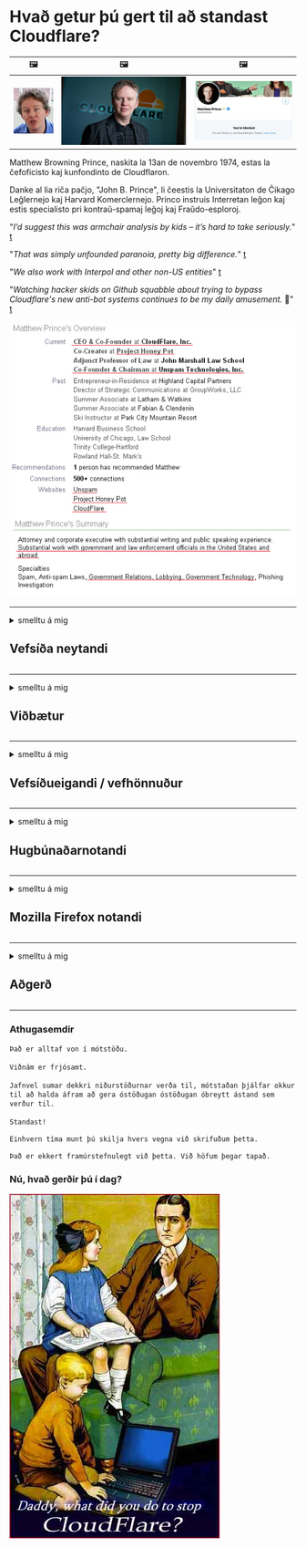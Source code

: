 # Hvað getur þú gert til að standast Cloudflare?

| 🖼 | 🖼 | 🖼 |
| --- | --- | --- |
| ![](../image/matthew_prince_teen.jpg) | ![](../image/matthew_prince.jpg) | ![](../image/blockedbymatthewprince.jpg) |


Matthew Browning Prince, naskita la 13an de novembro 1974, estas la ĉefoficisto kaj kunfondinto de Cloudflaron.

Danke al lia riĉa paĉjo, "John B. Prince", li ĉeestis la Universitaton de Ĉikago Leĝlernejo kaj Harvard Komerclernejo.
Princo instruis Interretan leĝon kaj estis specialisto pri kontraŭ-spamaj leĝoj kaj Fraŭdo-esploroj.


"*I’d suggest this was armchair analysis by kids – it’s hard to take seriously.*" [t](https://www.theguardian.com/technology/2015/nov/19/cloudflare-accused-by-anonymous-helping-isis)

"*That was simply unfounded paranoia, pretty big difference.*"  [t](https://twitter.com/xxdesmus/status/992757936123359233)

"*We also work with Interpol and other non-US entities*" [t](https://twitter.com/eastdakota/status/1203028504184360960)

"*Watching hacker skids on Github squabble about trying to bypass Cloudflare's new anti-bot systems continues to be my daily amusement.* 🍿" [t](https://twitter.com/eastdakota/status/1273277839102656515)


![](../image/whoismp.jpg)

---


<details>
<summary>smelltu á mig

## Vefsíða neytandi
</summary>


- Ef vefsíðan sem þér líkar við notar Cloudflare, segðu þeim að nota ekki Cloudflare.
  - Að væla á samfélagsmiðlum eins og Facebook, Reddit, Twitter eða Mastodon skiptir engu máli. [Aðgerðir eru háværari en hashtags.](https://twitter.com/phyzonloop/status/1274132092490862594)
  - Reyndu að hafa samband við eiganda vefsíðunnar ef þú vilt gera þig gagnlegan.

[Cloudflare sagði](https://github.com/Eloston/ungoogled-chromium/issues/783):
```
Við mælum með að þú leitir til stjórnendanna varðandi tiltekna þjónustu eða vefsvæði sem þú lendir í og ​​deilir reynslu þinni.
```

[Ef þú biður ekki um það, veit eigandi vefsíðunnar aldrei þetta vandamál.](../PEOPLE.md)

![](../image/liberapay.jpg)

[Vel heppnað dæmi](https://counterpartytalk.org/t/turn-off-cloudflare-on-counterparty-co-plz/164/5).<br>
Ertu með vandamál? [Lyftu röddinni núna.](https://github.com/maraoz/maraoz.github.io/issues/1) Dæmi hér að neðan.

```
Þú ert bara að hjálpa til við ritskoðun fyrirtækja og fjöldaeftirlit.
https://codeberg.org/crimeflare/cloudflare-tor/src/branch/master/README.md
```

```
Vefsíðan þín er í persónuverndarmisnotuðum garði CloudFlare.
https://codeberg.org/crimeflare/cloudflare-tor/
```

- Taktu þér tíma til að lesa persónuverndarstefnu vefsíðunnar.
  - ef vefsíðan er á bak við Cloudflare eða vefsíða notar þjónustu sem tengist Cloudflare.

Það verður að útskýra hvað „Cloudflare“ er og biðja um leyfi til að deila gögnum þínum með Cloudflare. Brestur á því mun hafa í för með sér trúnaðarbrest og forðast skal viðkomandi vefsíðu.

[Viðunandi dæmi um persónuvernd er hér](https://archive.is/bDlTz) ("Subprocessors" > "Entity Name")

```
Ég hef lesið persónuverndarstefnu þína og ég finn ekki orðið Cloudflare.
Ég neita að deila gögnum með þér ef þú heldur áfram að færa gögnin mín til Cloudflare.
https://codeberg.org/crimeflare/cloudflare-tor/
```

Þetta er dæmi um persónuverndarstefnu sem hefur ekki orðið Cloudflare.
[Liberland Jobs](https://archive.is/daKIr) [privacy policy](https://docsend.com/view/feiwyte):

![](../image/cfwontobey.jpg)

Cloudflare hefur sína persónuverndarstefnu.
[Cloudflare elskar doxxing fólk.](https://www.reddit.com/r/GamerGhazi/comments/2s64fe/be_wary_reporting_to_cloudflare/)

Hér er gott dæmi um skráningarform á vefsíðu.
AFAIK, núll vefsíða gerðu þetta. Ætlarðu að treysta þeim?

```
Með því að smella á „Skráðu þig fyrir XYZ“ samþykkirðu þjónustuskilmála okkar og persónuverndaryfirlýsingu.
Þú samþykkir einnig að deila gögnum þínum með Cloudflare og samþykkir einnig persónuverndaryfirlýsingu cloudflare.
Ef Cloudflare lekur upplýsingum þínum eða leyfir þér ekki að tengjast netþjónum okkar, þá er það ekki okkur að kenna. [*]

[ Skráðu þig ] [ ég er ósammála ]
```
[*] [PEOPLE.md](../PEOPLE.md)


- Reyndu að nota ekki þjónustu þeirra. Mundu að Cloudflare fylgist með þér.
  - ["I'm in your TLS, sniffin' your passworz"](../image/iminurtls.jpg)

- Leitaðu að annarri vefsíðu. Það eru valkostir og tækifæri á internetinu!

- Sannfærðu vini þína um að nota Tor daglega.
  - Nafnleynd ætti að vera staðall opins internets!
  - [Athugaðu að Tor verkefnið mislíkar þetta verkefni.](../HISTORY.md)

</details>

------

<details>
<summary>smelltu á mig

## Viðbætur
</summary>

- Ef vafrinn þinn er Firefox, Tor Browser eða Ungoogled Chromium skaltu nota eina af þessum viðbótum hér að neðan.
  - Ef þú vilt bæta við öðrum nýjum viðbótum skaltu spyrja um það fyrst.


| Nafn | Hönnuður | Stuðningur | Getur lokað | Get látið vita | Chrome |
| -------- | -------- | -------- | -------- | -------- | -------- |
| [Bloku Cloudflaron MITM-Atakon](../subfiles/about.bcma.md) | #Addon | [ ? ](README.md) | **Já**     | **Já**     |  **Já** |
| [Ĉu ligoj estas vundeblaj al MITM-atako?](../subfiles/about.ismm.md) | #Addon | [ ? ](README.md) | Nei     | **Já**     |  **Já** |
| [Ĉu ĉi tiuj ligoj blokos Tor-uzanton?](../subfiles/about.isat.md) | #Addon | [ ? ](README.md) | Nei     | **Já**     |  **Já** |
| [Block Cloudflare MITM Attack](https://trac.torproject.org/projects/tor/attachment/ticket/24351/block_cloudflare_mitm_attack-1.0.14.1-an%2Bfx.xpi)<br>[**DELETED BY TOR PROJECT**](../HISTORY.md) | nullius | [ ? ](tool/block_cloudflare_mitm_fx), [Link](README.md) | **Já**     | **Já**     |  Nei |
| [TPRB](http://34ahehcli3epmhbu2wbl6kw6zdfl74iyc4vg3ja4xwhhst332z3knkyd.onion/) | Sw | [ ? ](http://34ahehcli3epmhbu2wbl6kw6zdfl74iyc4vg3ja4xwhhst332z3knkyd.onion/) | **Já**     | **Já**     |  Nei |
| [Detect Cloudflare](https://addons.mozilla.org/en-US/firefox/addon/detect-cloudflare/) | Frank Otto | [ ? ](https://github.com/traktofon/cf-detect) | Nei     | **Já**     |  Nei |
| [True Sight](https://addons.mozilla.org/en-US/firefox/addon/detect-cloudflare-plus/) | claustromaniac | [ ? ](https://github.com/claustromaniac/detect-cloudflare-plus) | Nei     | **Já**     |  Nei |
| [Which Cloudflare datacenter am I visiting?](https://addons.mozilla.org/en-US/firefox/addon/cf-pop/) | 依云 | [ ? ](https://github.com/lilydjwg/cf-pop) | Nei     | **Já**     |  Nei |


- „Decentraleyes“ getur stöðvað tengingu við „CDNJS (Cloudflare)“.
  - Það kemur í veg fyrir að margar beiðnir berist netkerfum og þjónar staðbundnum skrám til að koma í veg fyrir að vefsvæði brotni.
  - Framkvæmdaraðilinn svaraði: "[very concerning indeed](https://github.com/Synzvato/decentraleyes/issues/236#issuecomment-352049501)", "[widespread usage severely centralizes the web](https://github.com/Synzvato/decentraleyes/issues/251#issuecomment-366752049)"

- [Þú getur líka fjarlægt Cloudflare skírteini eða vantraust frá skírteinisvaldinu þínu.](https://www.ssl.com/how-to/remove-root-certificate-firefox/)

</details>

------

<details>
<summary>smelltu á mig

## Vefsíðueigandi / vefhönnuður
</summary>


![](../image/word_cloudflarefree.jpg)

- Ekki nota Cloudflare lausn, tímabil.
  - Þú getur gert betur en það, ekki satt? [Hér er hvernig á að fjarlægja Cloudflare áskriftir, áætlanir, lén eða reikninga.](https://support.cloudflare.com/hc/en-us/articles/200167776-Removing-subscriptions-plans-domains-or-accounts)

| 🖼 | 🖼 |
| --- | --- |
| ![](../image/htmlalertcloudflare.jpg) | ![](../image/htmlalertcloudflare2.jpg) |

- Viltu fleiri viðskiptavini? Þú veist hvað ég á að gera. Vísbending er „fyrir ofan línu“.
  - [Halló, þú skrifaðir „Við tökum friðhelgi þína alvarlega“ en ég fékk „Villa 403 Bannað nafnlaust umboð ekki leyfilegt“.](https://it.slashdot.org/story/19/02/19/0033255/stop-saying-we-take-your-privacy-and-security-seriously) Af hverju ertu að loka á Tor eða VPN? [Og af hverju ertu að loka á tímabundinn tölvupóst?](http://nomdjgwjvyvlvmkolbyp3rocn2ld7fnlidlt2jjyotn3qqsvzs2gmuyd.onion/mail/)

![](../image/anonexist.jpg)

- Notkun Cloudflare eykur líkurnar á bilun. Gestir fá ekki aðgang að vefsíðunni þinni ef netþjónninn þinn er niðri eða Cloudflare er niðri.
  - [Haldiði virkilega að Cloudflare hafi aldrei farið niður?](https://www.ibtimes.com/cloudflare-down-not-working-sites-producing-504-gateway-timeout-errors-2618008) [Another](https://twitter.com/Jedduff/status/1097875615997399040) [sample](https://twitter.com/search?f=tweets&vertical=default&q=Cloudflare%20is%20having%20problems). [Need more](../PEOPLE.md)?

![](../image/cloudflareinternalerror.jpg)

- Notkun Cloudflare til að setja umboð fyrir „API þjónustu“, „hugbúnaðaruppfærsluþjón“ eða „RSS straum“ skaðar viðskiptavini þína. Viðskiptavinur hringdi í þig og sagði „Ég get ekki notað API þitt lengur“ og þú hefur ekki hugmynd um hvað er að gerast. Cloudflare getur þagað niður viðskiptavin þinn. Finnst þér það í lagi?
  - Það eru margir RSS lesandi viðskiptavinur og RSS lesandi netþjónusta. Af hverju ertu að birta RSS straum ef þú ert ekki að leyfa fólki að gerast áskrifandi?

![](../image/rssfeedovercf.jpg)

- Þarftu HTTPS vottorð? Notaðu „Við skulum dulkóða“ eða bara kaupa það frá CA fyrirtæki.

- Þarftu DNS netþjón? Geturðu ekki sett upp þinn eigin netþjón? Hvað með þá: [Hurricane Electric Free DNS](https://dns.he.net/), [Dyn.com](https://dyn.com/dns/), [1984 Hosting](https://www.1984hosting.com/), [Afraid.Org (Stjórnandi eyðir reikningnum þínum ef þú notar TOR)](https://freedns.afraid.org/)

- Ertu að leita að hýsingarþjónustu? Aðeins ókeypis? Hvað með þá: [Onion Service](http://vww6ybal4bd7szmgncyruucpgfkqahzddi37ktceo3ah7ngmcopnpyyd.onion/en/security/network-security/tor/onionservices-best-practices), [Free Web Hosting Area](https://freewha.com/), [Autistici/Inventati Web Site Hosting](https://www.autinv5q6en4gpf4.onion/services/website), [Github Pages](https://pages.github.com/), [Surge](https://surge.sh/)
  - [Valkostir við Cloudflare](../subfiles/cloudflare-alternatives.md)

- Ertu að nota „cloudflare-ipfs.com“? [Veistu að Cloudflare IPFS er slæmt?](../PEOPLE.md)

- Settu upp vefforritavörn eins og OWASP og Fail2Ban á netþjóninum þínum og stilltu hann rétt.
  - Að loka á Tor er ekki lausn. Ekki refsa öllum bara fyrir litla slæma notendur.

- Beindu eða lokaðu fyrir „Cloudflare Warp“ notendur að fá aðgang að vefsíðunni þinni. Og gefðu ástæðu ef þú getur.

> IP listi: "[Núverandi IP svið Cloudflare](cloudflare_inc/)"

> A: Lokaðu þeim bara

```
server {
...
deny 173.245.48.0/20;
deny 103.21.244.0/22;
deny 103.22.200.0/22;
deny 103.31.4.0/22;
deny 141.101.64.0/18;
deny 108.162.192.0/18;
deny 190.93.240.0/20;
deny 188.114.96.0/20;
deny 197.234.240.0/22;
deny 198.41.128.0/17;
deny 162.158.0.0/15;
deny 104.16.0.0/12;
deny 172.64.0.0/13;
deny 131.0.72.0/22;
deny 2400:cb00::/32;
deny 2606:4700::/32;
deny 2803:f800::/32;
deny 2405:b500::/32;
deny 2405:8100::/32;
deny 2a06:98c0::/29;
deny 2c0f:f248::/32;
...
}
```

> B: Áframsenda á viðvörunarsíðu

```
http {
...
geo $iscf {
default 0;
173.245.48.0/20 1;
103.21.244.0/22 1;
103.22.200.0/22 1;
103.31.4.0/22 1;
141.101.64.0/18 1;
108.162.192.0/18 1;
190.93.240.0/20 1;
188.114.96.0/20 1;
197.234.240.0/22 1;
198.41.128.0/17 1;
162.158.0.0/15 1;
104.16.0.0/12 1;
172.64.0.0/13 1;
131.0.72.0/22 1;
2400:cb00::/32 1;
2606:4700::/32 1;
2803:f800::/32 1;
2405:b500::/32 1;
2405:8100::/32 1;
2a06:98c0::/29 1;
2c0f:f248::/32 1;
}
...
}

server {
...
if ($iscf) {rewrite ^ https://example.com/cfwsorry.php;}
...
}

<?php
header('HTTP/1.1 406 Not Acceptable');
echo <<<CLOUDFLARED
Thank you for visiting ourwebsite.com!<br />
We are sorry, but we can't serve you because your connection is being intercepted by Cloudflare.<br />
Please read https://codeberg.org/crimeflare/cloudflare-tor for more information.<br />
CLOUDFLARED;
die();
```

- Settu upp Tor Onion Service eða I2P insite ef þú trúir á frelsi og tekur vel á móti nafnlausum notendum.

- Biddu um ráð frá öðrum Clearnet / Tor tvöföldum vefrekendum og eignast nafnlausa vini!

</details>

------

<details>
<summary>smelltu á mig

## Hugbúnaðarnotandi
</summary>


- Discord er að nota CloudFlare. Valkostir? Við mælum með [**Briar** (Android)](https://f-droid.org/en/packages/org.briarproject.briar.android/), [Ricochet (PC)](https://ricochet.im/), [Tox + Tor (Android/PC)](https://tox.chat/download.html)
  - Briar inniheldur Tor púkann svo þú þurfir ekki að setja upp Orbot.
  - Qwtch verktaki, Open Privacy, eyddi stop_cloudflare verkefni úr git þjónustu sinni án fyrirvara.

- Ef þú notar Debian GNU / Linux eða einhverjar afleiður, gerðu þá áskrift: [bug #831835](https://bugs.debian.org/cgi-bin/bugreport.cgi?bug=831835). Og ef þú getur, hjálpaðu til við að staðfesta plásturinn og hjálpaðu umsjónarmanni að komast að réttri niðurstöðu um hvort hann ætti að vera samþykktur.

- Mæli alltaf með þessum vöfrum.

| Nafn | Hönnuður | Stuðningur | Athugasemd |
| -------- | -------- | -------- | -------- |
| [Ungoogled-Chromium](https://ungoogled-software.github.io/ungoogled-chromium-binaries/) | Eloston | [ ? ](https://github.com/Eloston/ungoogled-chromium) | PC (Win, Mac, Linux)  _!Tor_ |
| [Bromite](https://www.bromite.org/fdroid) | Bromite | [ ? ](https://github.com/bromite/bromite/issues) | Android  _!Tor_ |
| [Tor Browser](https://www.torproject.org/download/) | Tor Project | [ ? ](https://support.torproject.org/) | PC (Win, Mac, Linux)  _Tor_|
| [Tor Browser Android](https://www.torproject.org/download/) | Tor Project | [ ? ](https://support.torproject.org/) | Android  _Tor_|
| [Onion Browser](https://itunes.apple.com/us/app/onion-browser/id519296448?mt=8) | Mike Tigas | [ ? ](https://github.com/OnionBrowser/OnionBrowser/issues) | Apple iOS  _Tor_|
| [GNU/Icecat](https://www.gnu.org/software/gnuzilla/) | GNU | [ ? ](https://www.gnu.org/software/gnuzilla/) | PC (Linux) |
| [IceCatMobile](https://f-droid.org/en/packages/org.gnu.icecat/) | GNU | [ ? ](https://lists.gnu.org/mailman/listinfo/bug-gnuzilla) | Android |
| [Iridium Browser](https://iridiumbrowser.de/about/) | Iridium | [ ? ](https://github.com/iridium-browser/iridium-browser/) | PC (Win, Mac, Linux, OpenBSD) |


Persónuvernd annars hugbúnaðar er ófullkomin. Þetta þýðir ekki að Tor vafrinn sé „fullkominn“.
Það er ekkert 100% öruggt né 100% lokað á internetinu og tækninni.

- Viltu ekki nota Tor? Þú getur notað hvaða vafra sem er með Tor púkanum.
  - [Athugið að Tor verkefnið líkar ekki þetta.](https://support.torproject.org/tbb/tbb-9/) Notaðu Tor Browser ef þú ert fær um það.
- [Hvernig á að nota Chromium með Tor](../subfiles/chromium_tor.md)


Við skulum tala um friðhelgi annars hugbúnaðar.

- [Ef þú þarft virkilega að nota Firefox skaltu velja „Firefox ESR“.](https://www.mozilla.org/en-US/firefox/organizations/)
  - [Firefox - Njósnahugavakt](https://spyware.neocities.org/articles/firefox.html)
  - [Firefox hafnar málfrelsi, bannar málfrelsi](https://web.archive.org/web/20200423010026/https://reclaimthenet.org/firefox-rejects-free-speech-bans-free-speech-commenting-plugin-dissenter-from-its-extensions-gallery/)
  - ["100+ atkvæði. Það virðist eins og að biðja hugbúnaðarfyrirtæki að halda sig við ... hugbúnaður er bara of mikið þessa dagana."](https://old.reddit.com/r/firefox/comments/gutdiw/weve_got_work_to_do_the_mozilla_blog/fslbbb6/)
  - [Uh, af hverju sýnir Firefox mér styrktar hlekki á slóðastikunni minni?](https://www.reddit.com/r/firefox/comments/jybx2w/uh_why_is_firefox_showing_me_sponsored_links_in/)
  - [Mozilla - Djöfullinn holdtekinn](https://digdeeper.neocities.org/ghost/mozilla.html)

- [Mundu að Mozilla er að nota Cloudflare þjónustu.](https://www.robtex.com/dns-lookup/www.mozilla.org) [Þeir eru líka að nota DNS þjónustu Cloudflare á vörunni sinni.](https://www.theregister.co.uk/2018/03/21/mozilla_testing_dns_encryption/)

- [Mozilla hafnaði þessum miða opinberlega.](https://bugzilla.mozilla.org/show_bug.cgi?id=1426618)

- [Firefox Focus er brandari.](https://github.com/mozilla-mobile/focus-android/issues/1743) [Þeir lofuðu að slökkva á fjarvistum en þeir breyttu því.](https://github.com/mozilla-mobile/focus-android/issues/4210)

- [PaleMoon / Basilisk verktaki elskar Cloudflare.](https://github.com/mozilla-mobile/focus-android/issues/1743#issuecomment-345993097)
  - [Archive Server Pale Moon reiðhestur og dreifði spilliforritum í 18 mánuði](https://www.reddit.com/r/privacytoolsIO/comments/cc808y/pale_moons_archive_server_hacked_and_spread/)
  - Hann hatar líka Tor notendur - "[Láttu það vera fjandsamlegt gagnvart Tor. Ég held að flestar síður ættu að vera fjandsamlegar gagnvart Tor miðað við afar háan misnotkunarstuðul.](https://github.com/yacy/yacy_search_server/issues/314#issuecomment-565932097)"

- [Waterfox er með alvarlegt „síma heima“ vandamál](https://spyware.neocities.org/articles/waterfox.html)

- [Google Chrome er njósnaforrit.](https://www.gnu.org/proprietary/malware-google.en.html)
  - [Google snýr að virkni þinni.](https://spyware.neocities.org/articles/chrome.html)

- [SRWare Iron gerir of marga síma að heimatengingu.](https://spyware.neocities.org/articles/iron.html) Það tengist einnig google lénum.

- [Brave Browser hvítlisti Facebook / Twitter rekja spor einhvers.](https://www.bleepingcomputer.com/news/security/facebook-twitter-trackers-whitelisted-by-brave-browser/)
  - [Hér eru fleiri mál.](https://spyware.neocities.org/articles/brave.html)
  - [auðkenni hlutdeildarfélags binance](https://twitter.com/cryptonator1337/status/1269594587716374528)

- [Microsoft Edge leyfir Facebook að keyra Flash kóða á bak við notendur.](https://www.zdnet.com/article/microsoft-edge-lets-facebook-run-flash-code-behind-users-backs/)

- [Vivaldi virðir ekki friðhelgi þína.](https://spyware.neocities.org/articles/vivaldi.html)

- [Njósnaforrit óperu: Einstaklega hátt](https://spyware.neocities.org/articles/opera.html)

- Apple iOS: [Þú ættir alls ekki að nota iOS, aðallega vegna þess að það er spilliforrit.](https://www.gnu.org/proprietary/malware-apple.html)

Þess vegna mælum við aðeins með ofangreindri töflu. Ekkert annað.

</details>

------

<details>
<summary>smelltu á mig

## Mozilla Firefox notandi
</summary>


- „Firefox Nightly“ mun senda upplýsingar um kembiforrit til Mozilla netþjóna án þess að afþakka aðferðina.
  - [Netþjónar Mozilla virða fyrir sér Cloudflare](https://www.digwebinterface.com/?hostnames=www.mozilla.org%0D%0Amozilla.cloudflare-dns.com&type=&ns=resolver&useresolver=8.8.4.4&nameservers=)

- Það er hægt að banna Firefox að tengjast Mozilla netþjónum.
  - [Leiðbeiningar um stefnu-sniðmát Mozilla](https://github.com/mozilla/policy-templates/blob/master/README.md)
  - Hafðu í huga að þetta bragð gæti hætt að virka í seinni útgáfu vegna þess að Mozilla hefur gaman af því að setja sjálfan sig á undanþágulista.
  - Notaðu eldvegg og DNS síu til að loka þeim alveg.

"`/distribution/policies.json`"

>     "WebsiteFilter": {
> 		"Block": [
> 		"*://*.mozilla.com/*",
> 		"*://*.mozilla.net/*",
> 		"*://*.mozilla.org/*",
> 		"*://webcompat.com/*",
> 		"*://*.firefox.com/*",
> 		"*://*.thunderbird.net/*",
> 		"*://*.cloudflare.com/*"
> 		]
>     },


- ~~Tilkynntu villu á rekja spor einhvers mozilla og segðu þeim að nota ekki Cloudflare.~~ Það var galla skýrsla um bugzilla. Margir sendu áhyggjur sínar, en stjórnandinn leyndi göllunum árið 2018.

- Þú getur gert DoH óvirkt í Firefox.
  - [Skiptu um sjálfgefna DNS-þjónustuveitu Firefox](../subfiles/change-firefox-dns.md)

![](../image/firefoxdns.jpg)

- [Ef þú vilt nota DNS sem ekki er ISP skaltu íhuga að nota OpenNIC Tier2 DNS þjónustu eða einhverja DNS þjónustu sem ekki er Cloudflare.](https://wiki.opennic.org/start)
![](../image/opennic.jpg)
  - Lokaðu fyrir Cloudflare með DNS. [Crimeflare DNS](https://dns.crimeflare.eu.org/)

- Þú getur notað Tor sem DNS upplausn. [Ef þú ert ekki Tor sérfræðingur skaltu spyrja hér.](https://tor.stackexchange.com/)

> **Hvernig?**
> 1. Sæktu Tor og settu það upp á tölvunni þinni.
> 2. Bættu þessari línu við „torrc“ skrá.
> DNSPort 127.0.0.1:53
> 3. Endurræstu Tor.
> 4. Stilltu DNS miðlara tölvunnar á „127.0.0.1“.

</details>

------

<details>
<summary>smelltu á mig

## Aðgerð
</summary>


- Segðu öðrum í kringum þig um hættuna sem fylgir Cloudflare.

- [Hjálpaðu til við að bæta þessa geymslu.](https://codeberg.org/crimeflare/cloudflare-tor).
  - Bæði listarnir, rökin gegn því og smáatriðin.

- [Skjalaðu og gerðu mjög opinber þar sem hlutirnir fara úrskeiðis með Cloudflare (og svipuð fyrirtæki) og vertu viss um að nefna þessa geymslu þegar þú gerir það](https://codeberg.org/crimeflare/cloudflare-tor) :)

- Fáðu fleiri sem nota Tor sjálfgefið svo þeir geti upplifað vefinn frá sjónarhorni mismunandi heimshluta.

- Byrjaðu hópa, á samfélagsmiðlum og mataræði, tileinkað því að frelsa heiminn frá Cloudflare.

- Tengdu við þessa hópa í þessari geymslu, þar sem við á, - það getur verið staður til að samræma að vinna saman sem hópar.

- [Byrjaðu kofa sem getur veitt þýðingarmikinn valkost fyrir Cloudflare.](../subfiles/cloudflare-alternatives.md)

- Láttu okkur vita af einhverjum valkostum sem hjálpa að minnsta kosti að veita margþætta vörn gegn Cloudflare.

- Ef þú ert viðskiptavinur Cloudflare skaltu stilla persónuverndarstillingar þínar og bíða eftir að þeir brjóti í bága við þær.
  - [Færðu þá gjald gegn ruslpósti / friðhelgi einkalífs.](https://twitter.com/thexpaw/status/1108424723233419264)

- Ef þú ert í Bandaríkjunum og vefsíðan sem um ræðir er banki eða endurskoðandi, reyndu að koma lögfræðilegum þrýstingi á lögin Gramm – Leach – Bliley, eða Bandaríkjamenn með skertar aðgerðir og tilkynntu okkur hversu langt þú nærð .

- Ef vefsíðan er opinber síða, reyndu að koma lögfræðilegum þrýstingi undir 1. breytingu á stjórnarskrá Bandaríkjanna.

- Ef þú ert ríkisborgari ESB skaltu hafa samband við vefsíðuna til að senda persónulegar upplýsingar þínar samkvæmt almennri persónuverndarreglugerð. Ef þeir neita að veita þér upplýsingar þínar er það brot á lögum.

- Fyrir fyrirtæki sem segjast bjóða þjónustu á vefsíðu sinni, reyndu að tilkynna þær sem „rangar auglýsingar“ til neytendaverndarstofnana og BBB. Cloudflare vefsíður eru þjónar af Cloudflare netþjónum.

- [ITU leggur til í bandarísku samhengi að Cloudflare sé byrjað að verða nógu stórt til þess að auðhringalöggjöf gæti komið niður á þeim.](https://www.itu.int/en/ITU-T/Workshops-and-Seminars/20181218/Documents/Geoff_Huston_Presentation.pdf)

- Það má hugsa sér að GNU GPL útgáfa 4 geti falið í sér að geyma heimildakóða á bak við slíka þjónustu, þar sem krafist er fyrir öll GPLv4 og síðar forrit sem að minnsta kosti frumkóðinn er aðgengilegur með miðli sem gerir ekki mismunun á Tor notendum.

</details>

------

### Athugasemdir

```
Það er alltaf von í mótstöðu.

Viðnám er frjósamt.

Jafnvel sumar dekkri niðurstöðurnar verða til, mótstaðan þjálfar okkur til að halda áfram að gera óstöðugan óstöðugan óbreytt ástand sem verður til.

Standast!
```

```
Einhvern tíma munt þú skilja hvers vegna við skrifuðum þetta.
```

```
Það er ekkert framúrstefnulegt við þetta. Við höfum þegar tapað.
```

### Nú, hvað gerðir þú í dag?


![](../image/stopcf.jpg)
